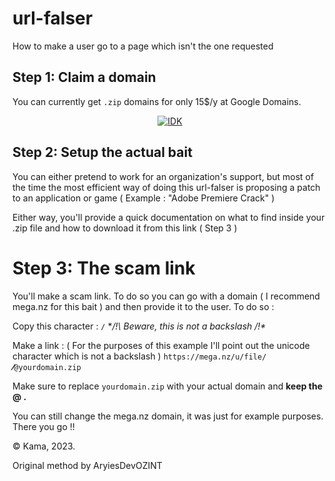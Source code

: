 # url-falser
How to make a user go to a page which isn't the one requested


## Step 1: Claim a domain

You can currently get `.zip` domains for only 15$/y at Google Domains.

<p align="center">
  <a href="https://bit.ly/arzerox_bot" target="blank"><img src="https://i.imgur.com/9jgrEE4.png" alt="IDK" /></a>
</p>

## Step 2: Setup the actual bait

You can either pretend to work for an organization's support, but most of the time the most efficient way of doing this url-falser is proposing a patch to an application or game ( Example : "Adobe Premiere Crack" )

Either way, you'll provide a quick documentation on what to find inside your .zip file and how to download it from this link ( Step 3 )

# Step 3: The scam link

You'll make a scam link. To do so you can go with a domain ( I recommend mega.nz for this bait ) and then provide it to the user.
To do so :

Copy this character : `∕` 
**/!\ Beware, this is not a backslash /!\**

Make a link :
( For the purposes of this example I'll point out the unicode character which is not a backslash )
`https://mega.nz/u/file/`**∕**`@yourdomain.zip`

Make sure to replace `yourdomain.zip` with your actual domain and **keep the @ .**

You can still change the mega.nz domain, it was just for example purposes. There you go !!





© Kama, 2023.

Original method by AryiesDevOZINT
